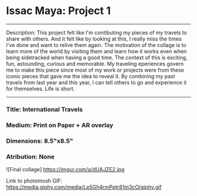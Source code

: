 # Issac Maya: Project 1 <br>
***

Description: This project felt like I'm contibuting my pieces of my travels to share with others. And it felt like by looking at this, I really miss the times I've done and want to relive them again. 
The motivation of the collage is to learn more of the world by visiting them and learn how it works even when being sidetracked when having a good time.
The context of this is exciting, fun, astounding, curious and memorable.
My traveling eperiences govern me to make this piece since most of my work or projects were from these iconic pieces that gave me the idea to reveal it.
By combining my past travels from last year and this year, I can tell others to go and experience it for themselves. Life is short.
***

### Title: International Travels <br>
### Medium: Print on Paper + AR overlay <br>
### Dimensions: 8.5"x8.5" <br>
### Atribution: None <br>

![Final collage] https://imgur.com/a/dUAJZE2.jpg

Link to photomosh GIF: https://media.giphy.com/media/Lp5Gh4rmPptr81m3cO/giphy.gif
